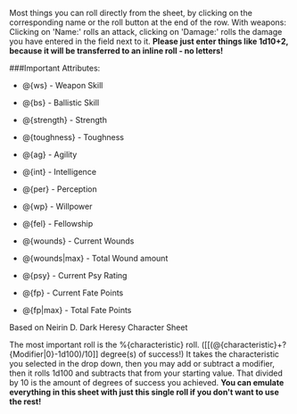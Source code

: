 Most things you can roll directly from the sheet, by clicking on the corresponding name or the roll button at the end of the row.
With weapons: Clicking on 'Name:' rolls an attack, clicking on 'Damage:' rolls the damage you have entered in the field next to it. **Please just enter things like 1d10+2, because it will be transferred to an inline roll - no letters!**

###Important Attributes:
* @{ws} - Weapon Skill
* @{bs} - Ballistic Skill
* @{strength} - Strength
* @{toughness} - Toughness
* @{ag} - Agility
* @{int} - Intelligence
* @{per} - Perception
* @{wp} - Willpower
* @{fel} - Fellowship

* @{wounds} - Current Wounds
* @{wounds|max} - Total Wound amount

* @{psy} - Current Psy Rating
* @{fp} - Current Fate Points
* @{fp|max} - Total Fate Points

Based on Neirin D. Dark Heresy Character Sheet

The most important roll is the %{characteristic} roll. ([[(@{characteristic}+?{Modifier|0}-1d100)/10]] degree(s) of success!)
It takes the characteristic you selected in the drop down, then you may add or subtract a modifier, then it rolls 1d100 and subtracts that from your starting value. That divided by 10 is the amount of degrees of success you achieved.
**You can emulate everything in this sheet with just this single roll if you don't want to use the rest!**
